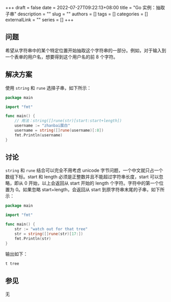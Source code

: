 +++ 
draft = false
date = 2022-07-27T09:22:13+08:00
title = "Go 实例：抽取子串"
description = ""
slug = ""
authors = []
tags = []
categories = []
externalLink = ""
series = []
+++

## 问题

希望从字符串中的某个特定位置开始抽取这个字符串的一部分。例如，对于输入到一个表单的用户名，想要得到这个用户名的前 8 个字符。

## 解决方案

使用 `string` 和 `rune` 选择子串，如下所示：

```go
package main

import "fmt"

func main() {
	// 用法：string([]rune(str)[start:start+length])
	username := "zhanbai展白"
	username = string([]rune(username)[:8])
	fmt.Println(username)
}
```

## 讨论

`string` 和 `rune` 结合可以完全不用考虑 unicode 字节问题，一个中文就只占一个数组下标。start 和 length 必须是正整数并且不能超过字符串长度，start 可以忽略，即从 0 开始，以上会返回从 start 开始的 length 个字符。字符中的第一个位置为 0。如果忽略 start+length，会返回从 start 到原字符串末尾的子串，如下所示：

```go
package main

import "fmt"

func main() {
	str := "watch out for that tree"
	str = string([]rune(str)[17:])
	fmt.Println(str)
}
```

输出如下：

```bash
t tree
```

## 参见

无